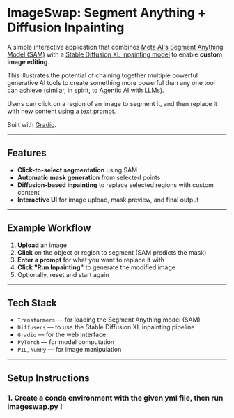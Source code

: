 # ImageSwap: Segment Anything + Diffusion Inpainting

A simple interactive application that combines [Meta AI's Segment Anything Model (SAM)](https://github.com/facebookresearch/segment-anything) with a 
[Stable Diffusion XL inpainting model](https://huggingface.co/diffusers/stable-diffusion-xl-1.0-inpainting-0.1) to enable **custom image editing**. 

This illustrates the potential of chaining together multiple powerful generative AI tools to create something more powerful than any one tool can achieve (similar, in spirit, to Agentic AI with LLMs).

Users can click on a region of an image to segment it, and then replace it with new content using a text prompt.

Built with [Gradio](https://www.gradio.app/).

---

## Features

- **Click-to-select segmentation** using SAM
- **Automatic mask generation** from selected points
- **Diffusion-based inpainting** to replace selected regions with custom content
- **Interactive UI** for image upload, mask preview, and final output

---

## Example Workflow

1. **Upload** an image
2. **Click** on the object or region to segment (SAM predicts the mask)
3. **Enter a prompt** for what you want to replace it with
4. **Click "Run Inpainting"** to generate the modified image
5. Optionally, reset and start again

---

## Tech Stack

- `Transformers` — for loading the Segment Anything model (SAM)
- `Diffusers` — to use the Stable Diffusion XL inpainting pipeline
- `Gradio` — for the web interface
- `PyTorch` — for model computation
- `PIL`, `NumPy` — for image manipulation

---

## Setup Instructions

### 1. Create a conda environment with the given yml file, then run imageswap.py !

